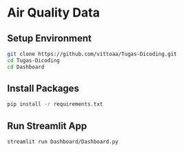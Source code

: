 # Air Quality Data 

## Setup Environment
```bash
git clone https://github.com/vittoaa/Tugas-Dicoding.git
cd Tugas-Dicoding
cd Dashboard
```
## Install Packages
```bash
pip install -r requirements.txt
```
## Run Streamlit App
```bash
streamlit run Dashboard/Dashboard.py
```










